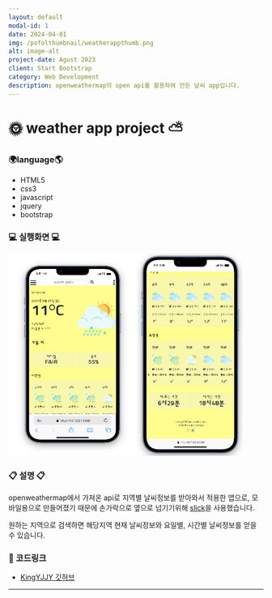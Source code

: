 ```yaml
---
layout: default
modal-id: 1
date: 2024-04-01
img: /pofolthumbnail/weatherappthumb.png
alt: image-alt
project-date: Agust 2023
client: Start Bootstrap
category: Web Development
description: openweathermap의 open api를 활용하여 만든 날씨 app입니다. 
---
```



# 🌞 weather app project ⛅
### 🌍language🌎
- HTML5
- css3
- javascript
- jquery
- bootstrap


### 💻 실행화면 💻
<img src="../img/project/weatherapp/1.png" width="250" height="400">  
<img src="../img/project/weatherapp/2.png"height="400"> 

### 📋 설명 📋
openweathermap에서 가져온 api로 지역별 날씨정보를 받아와서 적용한 앱으로, 모바일용으로 만들어졌기 때문에 손가락으로 옆으로 넘기기위해 <u>slick</u>을 사용했습니다.

원하는 지역으로 검색하면 해당지역 현재 날씨정보와 요일별, 시간별 날씨정보를 얻을 수 있습니다.

### 📌 코드링크 
- [KingYJJY 깃허브](https://github.com/kingyjjy/weather-app "https:github.com/kingyjjy/weather-app")


---